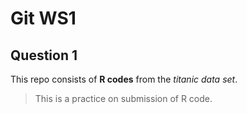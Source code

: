 # Git WS1 
## Question 1
This repo consists of **R codes** from the *titanic data set*.
> This is a practice on submission of R code. 
